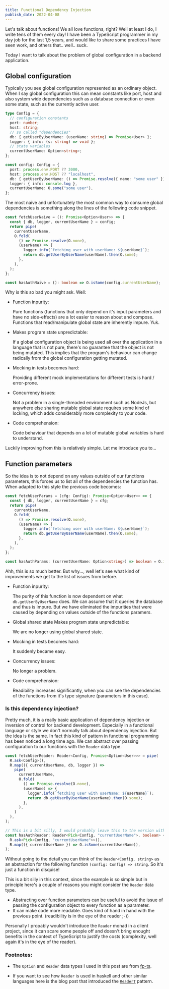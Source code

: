 ```yaml
---
title: Functional Dependency Injection
publish_date: 2022-04-08
---
```


Let's talk about functions! We all love functions, right? Well at least I do, I
write tens of them every day! I have been a TypeScript programmer in my day job
for the last 1,5 years, and would like to share some practices I have seen work,
and others that.. well.. suck.

Today I want to talk about the problem of global configuration in a backend
application.

## Global configuration

Typically you see global configuration represented as an ordinary object. When I
say global configuration this can mean constants like port, host and also system
wide dependencies such as a database connection or even some state, such as the
currently active user.

```ts
type Config = {
  // configuration constants
  port: number;
  host: string;
  // so called "dependencies"
  db: { getUserByUserName: (userName: string) => Promise<User> };
  logger: { info: (s: string) => void };
  // state variables
  currentUserName: Option<string>;
};

const config: Config = {
  port: process.env.PORT ?? 3000,
  host: process.env.HOST ?? "localhost",
  db: { getUserByUserName: () => Promise.resolve({ name: "some user" }) },
  logger: { info: console.log },
  currentUserName: O.some("some user"),
};
```

The most naive and unfortunately the most common way to consume global
dependencies is something along the lines of the following code snippet.

```ts
const fetchUserNaive = (): Promise<Option<User>> => {
  const { db, logger, currentUserName } = config;
  return pipe(
    currentUserName,
    O.fold(
      () => Promise.resolve(O.none),
      (userName) => {
        logger.info(`fetching user with userName: ${userName}`);
        return db.getUserByUserName(userName).then(O.some);
      },
    ),
  );
};

const hasAuthNaive = (): boolean => O.isSome(config.currentUserName);
```

Why is this so bad you might ask. Well:

- Function inpurity:

  Pure functions (functions that only depend on it's input parameters and have
  no side-effects) are a lot easier to reason about and compose. Functions that
  read/manipulate global state are inherently impure. Yuk.

- Makes program state unpredictable:

  If a global configuration object is being used all over the application in a
  language that is not pure, there's no guarantee that the object is not being
  mutated. This implies that the program's behaviour can change radically from
  the global configuration getting mutated.

- Mocking in tests becomes hard:

  Providing different mock implementations for different tests is hard /
  error-prone.

- Concurrency issues:

  Not a problem in a single-threaded environment such as NodeJs, but anywhere
  else sharing mutable global state requires some kind of locking, which adds
  considerably more complexity to your code.

- Code comprehension:

  Code behaviour that depends on a lot of mutable global variables is hard to
  understand.

Luckily improving from this is relatively simple. Let me introduce you to...

## Function parameters

So the idea is to not depend on any values outside of our functions parameters,
this forces us to list all of the dependencies the function has. When adapted to
this style the previous code becomes:

```ts
const fetchUserParams = (cfg: Config): Promise<Option<User>> => {
  const { db, logger, currentUserName } = cfg;
  return pipe(
    currentUserName,
    O.fold(
      () => Promise.resolve(O.none),
      (userName) => {
        logger.info(`fetching user with userName: ${userName}`);
        return db.getUserByUserName(userName).then(O.some);
      },
    ),
  );
};

const hasAuthParams: (currentUserName: Option<string>) => boolean = O.isSome;
```

Ahh, this is so much better. But why..., well let's see what kind of
improvements we get to the list of issues from before.

- Function inpurity:

  The purity of this function is now dependent on what `db.getUserByUserName`
  does. We can assume that it queries the database and thus is impure. But we
  have eliminated the impurities that were caused by depending on values outside
  of the functions paramers.

- Global shared state Makes program state unpredictable:

  We are no longer using global shared state.

- Mocking in tests becomes hard:

  It suddenly became easy.

- Concurrency issues:

  No longer a problem.

- Code comprehension:

  Readibility increases significantly, when you can see the dependencies of the
  functions from it's type signature (parameters in this case).

### Is this dependency injection?

Pretty much, it is a really basic application of dependency injection or
inversion of control for backend development. Especially in a functional
language or style we don't normally talk about dependency injection. But the
idea is the same. In fact this kind of pattern in functional programming has
been noticed a long time ago. We can abstract over passing configuration to our
functions with the `Reader` data type.

```ts
const fetchUserReader: Reader<Config, Promise<Option<User>>> = pipe(
  R.ask<Config>(),
  R.map(({ currentUserName, db, logger }) =>
    pipe(
      currentUserName,
      O.fold(
        () => Promise.resolve(O.none),
        (userName) => {
          logger.info(`fetching user with userName: ${userName}`);
          return db.getUserByUserName(userName).then(O.some);
        },
      ),
    )
  ),
);

// This is a bit silly, I would probably leave this to the version without the reader
const hasAuthReader: Reader<Pick<Config, "currentUserName">, boolean> = pipe(
  R.ask<Pick<Config, "currentUserName">>(),
  R.map(({ currentUserName }) => O.isSome(currentUserName)),
);
```

Without going to the detail you can think of the `Reader<Config, string>` as an
abstraction for the following function `(config: Config) => string`. So it's
just a function in disquise!

This is a bit silly in this context, since the example is so simple but in
principle here's a couple of reasons you might consider the `Reader` data type.

- Abstracting over function parameters can be useful to avoid the issue of
  passing the configuration object to every function as a parameter.
- It can make code more readable. Goes kind of hand in hand with the previous
  point. (readibility is in the eye of the reader ;-))

Personally I propably wouldn't introduce the `Reader` monad in a client project,
since it can scare some people off and doesn't bring enought benefits in the
context of TypeScript to justify the costs (complexity, well again it's in the
eye of the reader).

### Footnotes:

- The `Option` and `Reader` data types I used in this post are from
  [fp-ts](https://github.com/gcanti/fp-ts).

- If you want to see how `Reader` is used in haskell and other similar languages
  here is the blog post that introduced the
  [`ReaderT`](https://www.fpcomplete.com/blog/2017/06/readert-design-pattern/)
  pattern.
